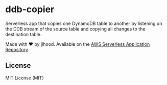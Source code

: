 # ddb-copier

Serverless app that copies one DynamoDB table to another by listening on the DDB stream of the source table and copying all changes to the destination table.

Made with ❤️  by jlhood. Available on the [AWS Serverless Application Repository](https://aws.amazon.com/serverless)

## License

MIT License (MIT)
